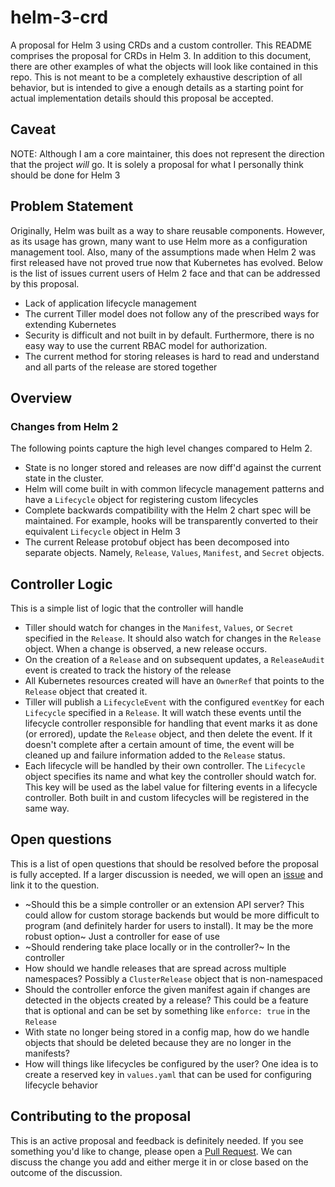 # helm-3-crd
A proposal for Helm 3 using CRDs and a custom controller. This README comprises
the proposal for CRDs in Helm 3. In addition to this document, there are other
examples of what the objects will look like contained in this repo. This is not
meant to be a completely exhaustive description of all behavior, but is intended
to give a enough details as a starting point for actual implementation details
should this proposal be accepted.

## Caveat
NOTE: Although I am a core maintainer, this does not represent the direction
that the project _will_ go. It is solely a proposal for what I personally think
should be done for Helm 3

## Problem Statement
Originally, Helm was built as a way to share reusable components. However, as
its usage has grown, many want to use Helm more as a configuration management
tool. Also, many of the assumptions made when Helm 2 was first released have
not proved true now that Kubernetes has evolved. Below is the list of issues 
current users of Helm 2 face and that can be addressed by this proposal.

- Lack of application lifecycle management
- The current Tiller model does not follow any of the prescribed ways for 
  extending Kubernetes
- Security is difficult and not built in by default. Furthermore, there is no
  easy way to use the current RBAC model for authorization.
- The current method for storing releases is hard to read and understand and
  all parts of the release are stored together

## Overview

### Changes from Helm 2
The following points capture the high level changes compared to Helm 2.

- State is no longer stored and releases are now diff'd against the current state
  in the cluster.
- Helm will come built in with common lifecycle management patterns and have a
  `Lifecycle` object for registering custom lifecycles
- Complete backwards compatibility with the Helm 2 chart spec will be maintained.
  For example, hooks will be transparently converted to their equivalent `Lifecycle`
  object in Helm 3
- The current Release protobuf object has been decomposed into separate objects.
  Namely, `Release`, `Values`, `Manifest`, and `Secret` objects.

## Controller Logic
This is a simple list of logic that the controller will handle

- Tiller should watch for changes in the `Manifest`, `Values`, or `Secret` 
  specified in the `Release`. It should also watch for changes in the `Release`
  object. When a change is observed, a new release occurs.
- On the creation of a `Release` and on subsequent updates, a `ReleaseAudit`
  event is created to track the history of the release
- All Kubernetes resources created will have an `OwnerRef` that points to the 
  `Release` object that created it.
- Tiller will publish a `LifecycleEvent` with the configured `eventKey` for each
  `Lifecycle` specified in a `Release`. It will watch these events until the 
  lifecycle controller responsible for handling that event marks it as done (or
  errored), update the `Release` object, and then delete the event. If it doesn't
  complete after a certain amount of time, the event will be cleaned up and failure
  information added to the `Release` status.
- Each lifecycle will be handled by their own controller. The `Lifecycle` object
  specifies its name and what key the controller should watch for. This key will
  be used as the label value for filtering events in a lifecycle controller. Both
  built in and custom lifecycles will be registered in the same way.

## Open questions
This is a list of open questions that should be resolved before the proposal is
fully accepted. If a larger discussion is needed, we will open an [issue](https://github.com/thomastaylor312/helm-3-crd/issues)
and link it to the question.

- ~Should this be a simple controller or an extension API server? This could allow
  for custom storage backends but would be more difficult to program (and definitely
  harder for users to install). It may be the more robust option~ Just a controller
  for ease of use
- ~Should rendering take place locally or in the controller?~ In the controller
- How should we handle releases that are spread across multiple namespaces?
  Possibly a `ClusterRelease` object that is non-namespaced
- Should the controller enforce the given manifest again if changes are detected
  in the objects created by a release? This could be a feature that is optional
  and can be set by something like `enforce: true` in the `Release`
- With state no longer being stored in a config map, ​how do we handle objects
  that should be deleted because they are no longer in the manifests?
- How will things like lifecycles be configured by the user? One idea is to
  create a reserved key in `values.yaml` that can be used for configuring
  lifecycle behavior

## Contributing to the proposal
This is an active proposal and feedback is definitely needed. If you see something
you'd like to change, please open a [Pull Request](https://github.com/thomastaylor312/helm-3-crd/pulls).
We can discuss the change you add and either merge it in or close based on the
outcome of the discussion.
